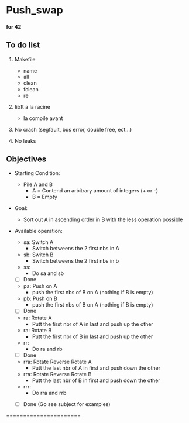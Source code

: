 # Push_swap
#### for 42 


##	To do list

1.	Makefile
	- name
	- all
	- clean
	- fclean
	- re

2.	libft a la racine
	- la compile avant

3.	No crash (segfault, bus error, double free, ect...)

4.	No leaks


##	Objectives


-	Starting Condition:
	- Pile A and B
	  -	A = Contend an arbitrary amount of integers (+ or -)
	  -	B = Empty



-	Goal:
	- Sort out A in ascending order in B with the less operation possible



-	Available operation:
	- sa: Switch A
	  -	Switch betweens the 2 first nbs in A
	- sb: Switch B
	  -	Switch betweens the 2 first nbs in b
	- ss:
	  -	Do sa and sb
	- [ ] Done
	- pa: Push on A
	  -	push the first nbs of B on A
	  		(nothing if B is empty)
	- pb: Push on B
	  -	push the first nbs of B on A
	  		(nothing if B is empty)
	- [ ] Done
	- ra: Rotate A
	  -	Putt the first nbr of A in last and push up the other
	- ra: Rotate B
	  -	Putt the first nbr of B in last and push up the other
	- rr:
	  -	Do ra and rb
	- [ ] Done
	- rra: Rotate Reverse Rotate A
	  -	Putt the last nbr of A in first and push down the other
	- rra: Rotate Reverse Rotate B
	  -	Putt the last nbr of B in first and push down the other
	- rrr:
	  -	Do rra and rrb
	- [ ] Done
(Go see subject for examples)


======================



